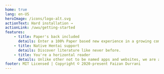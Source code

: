 ```yaml
---
home: true
lang: en-US
heroImage: /icons/logo-alt.svg
actionText: Hard installation →
actionLink: /uwu/getting-started
features:
    - title: Paper's back included
      details: Enter a 100% Paper based new experience in a growing community based on Paper's cult.
    - title: Native Hentai support
      details: Discover literature like never before.
    - title: You're a horizontal reader
      details: Unlike other not to be named apps and websites, we are a really open community and we accept everybody.
footer: MIT Licensed | Copyright © 2020-present Faizan Durrani
---
```

